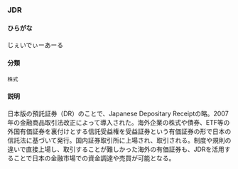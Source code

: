 <div style="display:none;">

## [あ行](securities-terms?id=あ行)
## [か行](securities-terms?id=か行)
## [さ行](securities-terms?id=さ行)
## [た行](securities-terms?id=た行)
## [な行](securities-terms?id=な行)
## [は行](securities-terms?id=は行)
## [ま行](securities-terms?id=ま行)
## [や行](securities-terms?id=や行)
## [ら行](securities-terms?id=ら行)
## [わ行](securities-terms?id=わ行)
## [英数字・記号](securities-terms?id=英数字・記号)

</div>

### JDR

#### ひらがな

じぇいでぃーあーる

#### 分類

`株式`

#### 説明

日本版の預託証券（DR）のことで、Japanese Depositary Receiptの略。2007年の金融商品取引法改正によって導入された。海外企業の株式や債券、ETF等の外国有価証券を裏付けとする信託受益権を受益証券という有価証券の形で日本の信託法に基づいて発行。国内証券取引所に上場され、取引される。制度や規則の違いで直接上場し、取引することが難しかった海外の有価証券も、JDRを活用することで日本の金融市場での資金調達や売買が可能となる。

